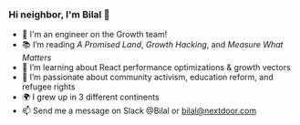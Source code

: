 ### Hi neighbor, I'm Bilal 👋
- 🚀 I'm an engineer on the Growth team! 
- 📚 I’m reading *A Promised Land*, *Growth Hacking*, and *Measure What Matters*
- 🌱 I’m learning about React performance optimizations & growth vectors
- 💚 I’m passionate about community activism, education reform, and refugee rights
- 🌍 I grew up in 3 different continents 
- 📫 Send me a message on Slack @Bilal or bilal@nextdoor.com
